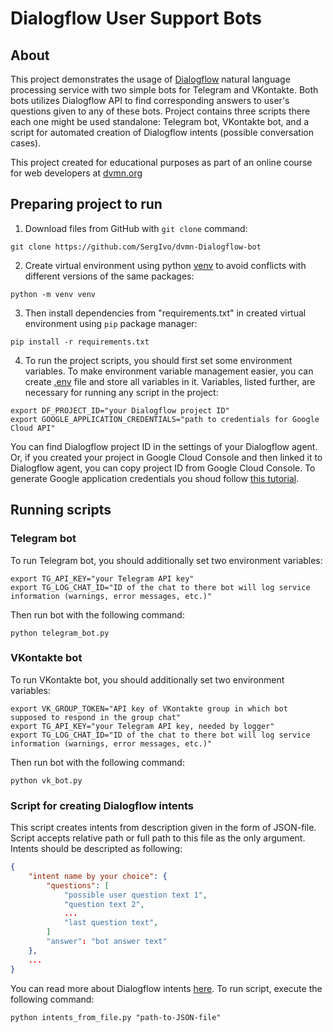 # Dialogflow User Support Bots

## About

This project demonstrates the usage of [Dialogflow](https://Dialogflow.cloud.google.com/) natural language processing service with two simple bots for Telegram and VKontakte. Both bots utilizes Dialogflow API to find corresponding answers to user's questions given to any of these bots. Project contains three scripts there each one might be used standalone: Telegram bot, VKontakte bot, and a script for automated creation of Dialogflow intents (possible conversation cases).

This project created for educational purposes as part of an online course for web developers at [dvmn.org](https://dvmn.org/)

## Preparing project to run

1. Download files from GitHub with `git clone` command:
```
git clone https://github.com/SergIvo/dvmn-Dialogflow-bot
```
2. Create virtual environment using python [venv](https://docs.python.org/3/library/venv.html) to avoid conflicts with different versions of the same packages:
```
python -m venv venv
```
3. Then install dependencies from "requirements.txt" in created virtual environment using `pip` package manager:
```
pip install -r requirements.txt
```
4. To run the project scripts, you should first set some environment variables. To make environment variable management easier, you can create [.env](https://pypi.org/project/python-dotenv/#getting-started) file and store all variables in it. Variables, listed further, are necessary for running any script in the project:
```
export DF_PROJECT_ID="your Dialogflow project ID"
export GOOGLE_APPLICATION_CREDENTIALS="path to credentials for Google Cloud API"
```
You can find Dialogflow project ID in the settings of your Dialogflow agent. Or, if you created your project in Google Cloud Console and then linked it to Dialogflow agent, you can copy project ID from Google Cloud Console.
To generate Google application credentials you shoud follow [this tutorial](https://cloud.google.com/dialogflow/es/docs/quick/setup#client-library-user-account-authentication).

## Running scripts

### Telegram bot
To run Telegram bot, you should additionally set two environment variables:
```
export TG_API_KEY="your Telegram API key"
export TG_LOG_CHAT_ID="ID of the chat to there bot will log service information (warnings, error messages, etc.)"
```
Then run bot with the following command:
```
python telegram_bot.py
```

### VKontakte bot
To run VKontakte bot, you should additionally set two environment variables:
```
export VK_GROUP_TOKEN="API key of VKontakte group in which bot supposed to respond in the group chat"
export TG_API_KEY="your Telegram API key, needed by logger"
export TG_LOG_CHAT_ID="ID of the chat to there bot will log service information (warnings, error messages, etc.)"
```
Then run bot with the following command:
```
python vk_bot.py
```

### Script for creating Dialogflow intents
This script creates intents from description given in the form of JSON-file. Script accepts relative path or full path to this file as the only argument. Intents should be descripted as following:
```json
{
    "intent name by your choice": {
        "questions": [
            "possible user question text 1",
            "question text 2",
            ...
            "last question text",
        ]
        "answer": "bot answer text"
    },
    ...
}
```
You can read more about Dialogflow intents [here](https://cloud.google.com/dialogflow/es/docs/intents-overview).
To run script, execute the following command:
```
python intents_from_file.py "path-to-JSON-file"
```

